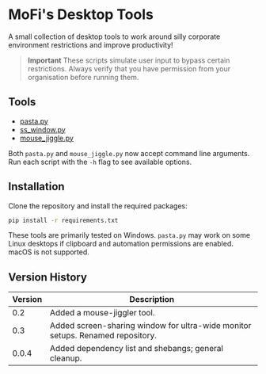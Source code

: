 # MoFi's Desktop Tools

A small collection of desktop tools to work around silly corporate environment restrictions and improve productivity!

> **Important**
> These scripts simulate user input to bypass certain restrictions. Always verify that you have permission from your organisation before running them.

## Tools

- [pasta.py](./docs/pasta.md)
- [ss_window.py](./docs/ss-window.md)
- [mouse_jiggle.py](./docs/mouse.md)

Both `pasta.py` and `mouse_jiggle.py` now accept command line arguments. Run each
script with the `-h` flag to see available options.

## Installation

Clone the repository and install the required packages:

```bash
pip install -r requirements.txt
```

These tools are primarily tested on Windows. `pasta.py` may work on some Linux
desktops if clipboard and automation permissions are enabled. macOS is not
supported.


## Version History

| Version | Description |
| - | - |
| 0.2 | Added a mouse-jiggler tool. |
| 0.3 | Added screen-sharing window for ultra-wide monitor setups. Renamed repository. |
| 0.0.4 | Added dependency list and shebangs; general cleanup. |
